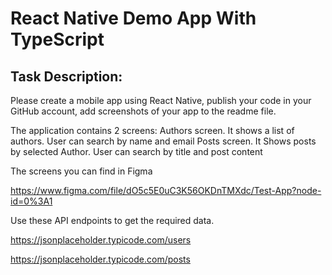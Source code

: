 # React Native Demo App With TypeScript
## Task Description:

Please create a mobile app using React Native, publish your code in your GitHub account, add screenshots of your app to the readme file. 

The application contains 2 screens:
Authors screen. It shows a list of authors. User can search by name and email 
Posts screen. It  Shows posts by selected Author.  User can search by title and post content 

The screens you can find in Figma

https://www.figma.com/file/dO5c5E0uC3K56OKDnTMXdc/Test-App?node-id=0%3A1

Use these API endpoints to get the required data.

https://jsonplaceholder.typicode.com/users

https://jsonplaceholder.typicode.com/posts
